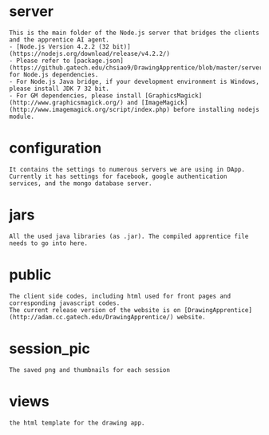 # server
	This is the main folder of the Node.js server that bridges the clients and the apprentice AI agent.
	- [Node.js Version 4.2.2 (32 bit)](https://nodejs.org/download/release/v4.2.2/)
	- Please refer to [package.json](https://github.gatech.edu/chsiao9/DrawingApprentice/blob/master/server/package.json) for Node.js dependencies.
	- For Node.js Java bridge, if your development environment is Windows, please install JDK 7 32 bit.
	- For GM dependencies, please install [GraphicsMagick](http://www.graphicsmagick.org/) and [ImageMagick](http://www.imagemagick.org/script/index.php) before installing nodejs module. 
		
# configuration
	It contains the settings to numerous servers we are using in DApp.
	Currently it has settings for facebook, google authentication services, and the mongo database server.

# jars
	All the used java libraries (as .jar). The compiled apprentice file needs to go into here.

# public
	The client side codes, including html used for front pages and corresponding javascript codes.
	The current release version of the website is on [DrawingApprentice](http://adam.cc.gatech.edu/DrawingApprentice/) website.

# session_pic
	The saved png and thumbnails for each session
	
# views
	the html template for the drawing app.
